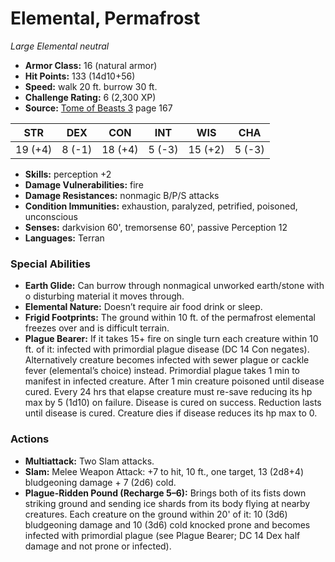# Elemental, Permafrost

*Large* *Elemental* *neutral*

- **Armor Class:** 16 (natural armor)
- **Hit Points:** 133 (14d10+56)
- **Speed:** walk 20 ft. burrow 30 ft.
- **Challenge Rating:** 6 (2,300 XP)
- **Source:** [Tome of Beasts 3](https://koboldpress.com/kpstore/product/tome-of-beasts-3-for-5th-edition/) page 167

| STR | DEX | CON | INT | WIS | CHA |
| --- | --- | --- | --- | --- | --- |
| 19 (+4) | 8 (-1) | 18 (+4) | 5 (-3) | 15 (+2) | 5 (-3) |

- **Skills:** perception +2
- **Damage Vulnerabilities:** fire
- **Damage Resistances:** nonmagic B/P/S attacks
- **Condition Immunities:** exhaustion, paralyzed, petrified, poisoned, unconscious
- **Senses:** darkvision 60', tremorsense 60', passive Perception 12
- **Languages:** Terran
### Special Abilities
- **Earth Glide:** Can burrow through nonmagical unworked earth/stone with o disturbing material it moves through.
- **Elemental Nature:** Doesn’t require air food drink or sleep.
- **Frigid Footprints:** The ground within 10 ft. of the permafrost elemental freezes over and is difficult terrain.
- **Plague Bearer:** If it takes 15+ fire on single turn each creature within 10 ft. of it: infected with primordial plague disease (DC 14 Con negates). Alternatively creature becomes infected with sewer plague or cackle fever (elemental’s choice) instead. Primordial plague takes 1 min to manifest in infected creature. After 1 min creature poisoned until disease cured. Every 24 hrs that elapse creature must re-save reducing its hp max by 5 (1d10) on failure. Disease is cured on success. Reduction lasts until disease is cured. Creature dies if disease reduces its hp max to 0.
### Actions
- **Multiattack:** Two Slam attacks.
- **Slam:** Melee Weapon Attack: +7 to hit, 10 ft., one target, 13 (2d8+4) bludgeoning damage + 7 (2d6) cold.
- **Plague-Ridden Pound (Recharge 5–6):** Brings both of its fists down striking ground and sending ice shards from its body flying at nearby creatures. Each creature on the ground within 20' of it: 10 (3d6) bludgeoning damage and 10 (3d6) cold knocked prone and becomes infected with primordial plague (see Plague Bearer; DC 14 Dex half damage and not prone or infected).


